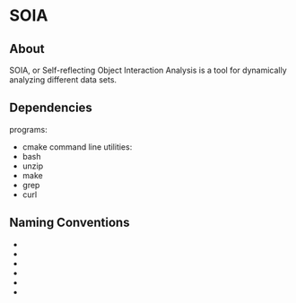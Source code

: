 # SOIA

## About
SOIA, or Self-reflecting Object Interaction Analysis is a tool for dynamically analyzing different data sets.

## Dependencies
programs:
 - cmake
command line utilities:
 - bash
 - unzip
 - make
 - grep
 - curl

## Naming Conventions
 - [namespace/class/struct names, function names, (class-) global variable names]: ThisIsAnExample
 - [child classes of RElement]: RChild
 - [child classes of TTool]: TChild
 - [functions to be executed from console]: cmd_thisisafunction
 - [functions to be used for pipes]: pipe_anotherfunction
 - [function local variable names]: thisIsAnExample
